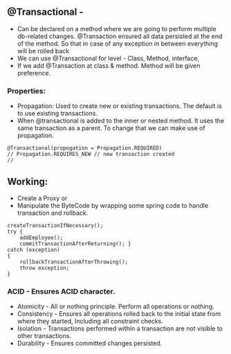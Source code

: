 ## @Transactional -
- Can be declared on a method where we are going to perform multiple db-related changes. @Transaction ensured all data persisted at the end of the method. So that in case of any exception in between everything will be rolled back
- We can use @Transactional for level - Class, Method, interface, 
- If we add @Transaction at class & method. Method will be given preference.

### Properties:
- Propagation: Used to create new or existing transactions. The default is to use existing transactions.
- When @transactional is added to the inner or nested method. It uses the same transaction as a parent. To change that we can make use of propagation.
```
@Transactional(propogation = Propagation.REQUIRED)
// Propagation.REQUIRES_NEW // new transaction created
// 
```

## Working:
- Create a Proxy or 
- Manipulate the ByteCode by wrapping some spring code to handle transaction and rollback.
```
createTransactionIfNecessary(); 
try { 
	addEmployee(); 
	commitTransactionAfterReturning(); } 
catch (exception) 
{ 
	rollbackTransactionAfterThrowing(); 
	throw exception; 
}
```
### ACID - Ensures ACID character.
- Atomicity - All or nothing principle. Perform all operations or nothing.
- Consistency - Ensures all operations rolled back to the initial state from where they started, Including all constraint checks.
- Isolation - Transactions performed within a transaction are not visible to other transactions.
- Durability - Ensures committed changes persisted.

  
